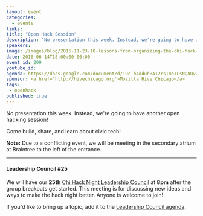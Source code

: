 ```yaml
---
layout: event
categories: 
  - events
links:
title: "Open Hack Session"
description: "No presentation this week. Instead, we're going to have another open hacking session! Come build, share, and learn about civic tech!"
speakers:
image: /images/blog/2015-11-23-10-lessons-from-organizing-the-chi-hack-night/img8.jpg
date: 2016-06-14T18:00:00-06:00
event_id: 209
youtube_id: 
agenda: https://docs.google.com/document/d/19e-h4dduhBA12rsImeJLsNQAQv2npHHcruBS1b49WrY/edit#
sponsor: <a href='http://hivechicago.org'>Mozilla Hive Chicago</a>
tags: 
 - openhack
published: true
---
```


No presentation this week. Instead, we're going to have another open hacking session!

Come build, share, and learn about civic tech!

**Note:** Due to a conflicting event, we will be meeting in the secondary atrium at Braintree to the left of the entrance.

---

#### Leadership Council #25

We will have our **25th** [Chi Hack Night Leadership Council](http://chihacknight.org/leadership-council.html) at **8pm** after the group breakouts get started. This meeting is for discussing new ideas and ways to make the hack night better. Anyone is welcome to join! 

If you'd like to bring up a topic, add it to the [Leadership Council agenda](https://docs.google.com/document/d/1LBksgZetvb9tlswuKgOqQ3feQe44xCCeb7uFv-wWRCg/edit).